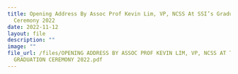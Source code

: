 ```yaml
---
title: Opening Address By Assoc Prof Kevin Lim, VP, NCSS At SSI’s Graduation
  Ceremony 2022
date: 2022-11-12
layout: file
description: ""
image: ""
file_url: /files/OPENING ADDRESS BY ASSOC PROF KEVIN LIM, VP, NCSS AT THE SSI’S
  GRADUATION CEREMONY 2022.pdf
---
```

